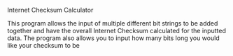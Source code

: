 Internet Checksum Calculator

This program allows the input of multiple different bit strings to be added together and have the overall Internet Checksum calculated for the inputted data.
The program also allows you to input how many bits long you would like your checksum to be
